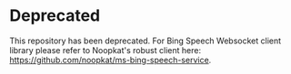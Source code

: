 # Deprecated
This repository has been deprecated. For Bing Speech Websocket client library please refer to Noopkat's robust client here: https://github.com/noopkat/ms-bing-speech-service.
